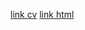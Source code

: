 [link cv](https://tokmachevaAnastasiya.github.io/rsschool-cv/cv)
[link html](https://tokmachevaAnastasiya.github.io/rsschool-cv/)